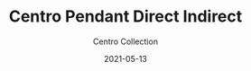 ---
subtitle: "Centro Collection"
image_secondary: "img/8541c9e101c4e68c54ad4d1f9e8808de33483c71-2400x1200.png"
description: "Centro%2C%20a%20sleek%2C%20circular%20fixture%20for%20both%20flushmount%20and%20pendant%20installation.%20With%20its%20slim%20profile%20and%20light-diffusing%20perforated%20edge%2C%20Centro%20possesses%20a%20subtle%20sophistication%20other%20fixtures%20don%u2019t."
category: "Pendants"
designer: "Rbw"
tags: 
  - "Pendants"
title: "Centro Pendant Direct Indirect"
href: "https://rbw.com/products/centro-pendant-direct-indirect/pc42-30-277_10_din"
image_primary: "img/CTP-18-DI_default.jpg"
manufacturer: "Rich Brilliant Willing"
slug: "/manufacturers/rbw/pendants/rbw-centro-pendant-direct-indirect"
date: "2021-05-13"
---